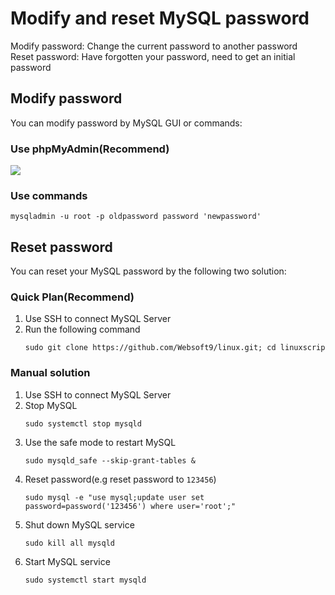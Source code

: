 # Modify and reset MySQL password

Modify password: Change the current password to another password  
Reset password: Have forgotten your password, need to get an initial password

## Modify password

You can modify password by MySQL GUI or commands:

### Use phpMyAdmin(Recommend) 

![](http://libs.websoft9.com/Websoft9/DocsPicture/zh/mysql/websoft9-modifymysqlpw.gif)

### Use commands
```
mysqladmin -u root -p oldpassword password 'newpassword' 
```

## Reset password

You can reset your MySQL password by the following two solution:  

### Quick Plan(Recommend) 

1. Use SSH to connect MySQL Server
2. Run the following command
   ```
   sudo git clone https://github.com/Websoft9/linux.git; cd linuxscript/Mysql\_ResetPasswd\_Script;sudo sh reset\_mysql\_password.sh
   ```
### Manual solution

1. Use SSH to connect MySQL Server
2. Stop MySQL
   ~~~
   sudo systemctl stop mysqld
   ~~~
3. Use the safe mode to restart MySQL
   ~~~
   sudo mysqld_safe --skip-grant-tables &
   ~~~
4. Reset password(e.g reset password to `123456`)
   ~~~
   sudo mysql -e "use mysql;update user set password=password('123456') where user='root';"
   ~~~
5. Shut down MySQL service
   ~~~
   sudo kill all mysqld
   ~~~ 
6. Start MySQL service
   ~~~
   sudo systemctl start mysqld
   ~~~